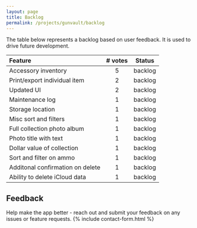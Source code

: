 ```yaml
---
layout: page
title: Backlog
permalink: /projects/gunvault/backlog
---
```


The table below represents a backlog based on user feedback. It is used to drive future development.

| Feature | # votes | Status |
| :--- | :---: | :---: |
| Accessory inventory | 5 | backlog |
| Print/export individual item | 2 | backlog |
| Updated UI | 2 | backlog |
| Maintenance log | 1 | backlog |
| Storage location | 1 | backlog |
| Misc sort and filters | 1 | backlog |
| Full collection photo album | 1 | backlog |
| Photo title with text | 1 | backlog |
| Dollar value of collection | 1 | backlog |
| Sort and filter on ammo | 1 | backlog |
| Additonal confirmation on delete | 1 | backlog |
| Ability to delete iCloud data | 1 | backlog |

## Feedback

Help make the app better - reach out and submit your feedback on any issues or feature requests.
{% include contact-form.html %}
